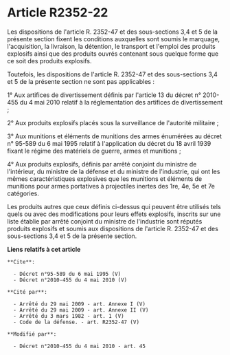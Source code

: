 # Article R2352-22

Les dispositions de l'article R. 2352-47 et des sous-sections 3,4 et 5 de la présente section fixent les conditions
auxquelles sont soumis le marquage, l'acquisition, la livraison, la détention, le transport et l'emploi des produits
explosifs ainsi que des produits ouvrés contenant sous quelque forme que ce soit des produits explosifs. 

Toutefois, les dispositions de l'article R. 2352-47 et des sous-sections 3,4 et 5 de la présente section ne sont pas
applicables : 

1° Aux artifices de divertissement définis par l'article 13 du décret n° 2010-455 du 4 mai 2010 relatif à la réglementation
des artifices de divertissement ; 

2° Aux produits explosifs placés sous la surveillance de l'autorité militaire ; 

3° Aux munitions et éléments de munitions des armes énumérées au décret n° 95-589 du 6 mai 1995 relatif à l'application du
décret du 18 avril 1939 fixant le régime des matériels de guerre, armes et munitions ; 

4° Aux produits explosifs, définis par arrêté conjoint du ministre de l'intérieur, du ministre de la défense et du ministre
de l'industrie, qui ont les mêmes caractéristiques explosives que les munitions et éléments de munitions pour armes
portatives à projectiles inertes des 1re, 4e, 5e et 7e catégories. 

Les produits autres que ceux définis ci-dessus qui peuvent être utilisés tels quels ou avec des modifications pour leurs
effets explosifs, inscrits sur une liste établie par arrêté conjoint du ministre de l'industrie sont réputés produits
explosifs et soumis aux dispositions de l'article R. 2352-47 et des sous-sections 3,4 et 5 de la présente section.

**Liens relatifs à cet article**

	**Cite**:

	  - Décret n°95-589 du 6 mai 1995 (V)
	  - Décret n°2010-455 du 4 mai 2010 (V)

	**Cité par**:

	  - Arrêté du 29 mai 2009 - art. Annexe I (V)
	  - Arrêté du 29 mai 2009 - art. Annexe II (V)
	  - Arrêté du 3 mars 1982 - art. 1 (V)
	  - Code de la défense. - art. R2352-47 (V)

	**Modifié par**:

	  - Décret n°2010-455 du 4 mai 2010 - art. 45
